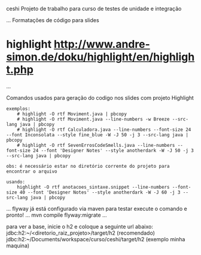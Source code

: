 ceshi
Projeto de trabalho para curso de testes de unidade e integração

...
Formatações de código para slides
# highlight http://www.andre-simon.de/doku/highlight/en/highlight.php
...

Comandos usados para geração do codigo nos slides com projeto Highlight

	exemplos:
		# highlight -O rtf Moviment.java | pbcopy
		# highlight -O rtf Moviment.java --line-numbers -w Breeze --src-lang java | pbcopy
		# highlight -O rtf Calculadora.java --line-numbers --font-size 24 --font Inconsolata --style fine_blue -W -J 50 -j 3 --src-lang java | pbcopy
		# highlight -O rtf SevenErrosCodeSmells.java --line-numbers --font-size 24 --font 'Designer Notes' --style anotherdark -W -J 50 -j 3 --src-lang java | pbcopy
	
	obs: é necessário estar no diretório corrente do projeto para encontrar o arquivo
	
	usando:
		highlight -O rtf anotacoes_sintaxe.snippet --line-numbers --font-size 40 --font 'Designer Notes' --style anotherdark -W -J 60 -j 3 --src-lang java | pbcopy

...
flyway já está configurado via maven
para testar execute o comando e pronto!
...
mvn compile flyway:migrate
...

para ver a base, inicie o h2 e coloque a seguinte url abaixo:    
jdbc:h2:~/<diretorio_raiz_projeto>/target/h2 (recomendado)
jdbc:h2:~/Documents/workspace/curso/ceshi/target/h2 (exemplo minha maquina)
